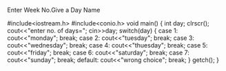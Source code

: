 Enter Week No.Give a Day Name 



#include<iostream.h>
#include<conio.h>
void main()
{
 int day;
 clrscr();
 cout<<"enter no. of days=";
 cin>>day;
 switch(day)
 {
 	case 1:
 	cout<<"monday";
 	break;
 	case 2:
 	cout<<"tuesday";
 	break;
 	case 3:
 	cout<<"wednesday";
 	break;
 	case 4:
 	cout<<"thuesday";
 	break;
 	case 5:
 	cout<<"friday";
 	break;
 	case 6:
 	cout<<"saturday";
 	break;
 	case 7:
 	cout<<"sunday";
 	break;
 	default:
 	cout<<"wrong choice";
 	break;
 }
 getch();
}
